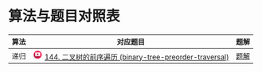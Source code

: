 # 算法与题目对照表

| 算法  | 对应题目                                                                                                                                                                                                                                                                                               | 题解                                             |
|-----|----------------------------------------------------------------------------------------------------------------------------------------------------------------------------------------------------------------------------------------------------------------------------------------------------|------------------------------------------------|
| 递归  | [<img src="../images/video.jpg" width="20"/>](https://www.bilibili.com/video/BV1Wh411S7xt?spm_id_from=333.788.player.switch&vd_source=f881def7ea7cf10e6fa73627efe940dd) [144. 二叉树的前序遍历 (binary-tree-preorder-traversal)](https://leetcode.cn/problems/binary-tree-preorder-traversal/description/) | [题解](binary-tree-preorder-traversal/README.md) |

